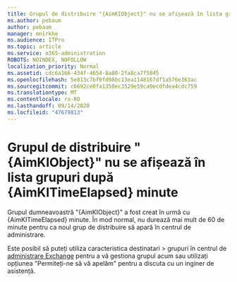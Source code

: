 ```yaml
---
title: Grupul de distribuire "{AimKIObject}" nu se afișează în lista grupuri după {AimKITimeElapsed} minute
ms.author: pebaum
author: pebaum
manager: mnirkhe
ms.audience: ITPro
ms.topic: article
ms.service: o365-administration
ROBOTS: NOINDEX, NOFOLLOW
localization_priority: Normal
ms.assetid: cdc6a166-434f-4654-8a80-2fa8ca7f5845
ms.openlocfilehash: 5e813c7bf0fd98bc13ea1148167df1a576e363ac
ms.sourcegitcommit: c6692ce0fa1358ec3529e59ca0ecdfdea4cdc759
ms.translationtype: MT
ms.contentlocale: ro-RO
ms.lasthandoff: 09/14/2020
ms.locfileid: "47679813"
---
```

# <a name="distribution-group-aimkiobject-not-showing-in-groups-list-after-aimkitimeelapsed-minutes"></a>Grupul de distribuire "{AimKIObject}" nu se afișează în lista grupuri după {AimKITimeElapsed} minute

Grupul dumneavoastră "{AimKIObject}" a fost creat în urmă cu {AimKITimeElapsed} minute. În mod normal, nu durează mai mult de 60 de minute pentru ca noul grup de distribuire să apară în centrul de administrare.
  
Este posibil să puteți utiliza caracteristica destinatari > grupuri în centrul de [administrare Exchange](https://outlook.office365.com/ecp/?rfr=Admin_o365&amp;exsvurl=1&amp;mkt=en-US.aspx) pentru a vă gestiona grupul acum sau utilizați opțiunea "Permiteți-ne să vă apelăm" pentru a discuta cu un inginer de asistență. 
  